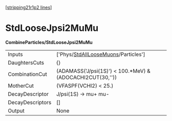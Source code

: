 [[stripping21r1p2 lines]](./stripping21r1p2-index)

# StdLooseJpsi2MuMu

**CombineParticles/StdLooseJpsi2MuMu**

|                  |                                                                                             |
|------------------|---------------------------------------------------------------------------------------------|
| Inputs           | ['Phys/[StdAllLooseMuons](./stripping21r1p2-commonparticles-stdallloosemuons)/Particles'] |
| DaughtersCuts    | {}                                                                                          |
| CombinationCut   | (ADAMASS('J/psi(1S)') \< 100.\*MeV) & (ADOCACHI2CUT(30,''))                                 |
| MotherCut        | (VFASPF(VCHI2) \< 25.)                                                                      |
| DecayDescriptor  | J/psi(1S) -\> mu+ mu-                                                                       |
| DecayDescriptors | []                                                                                        |
| Output           | None                                                                                        |
